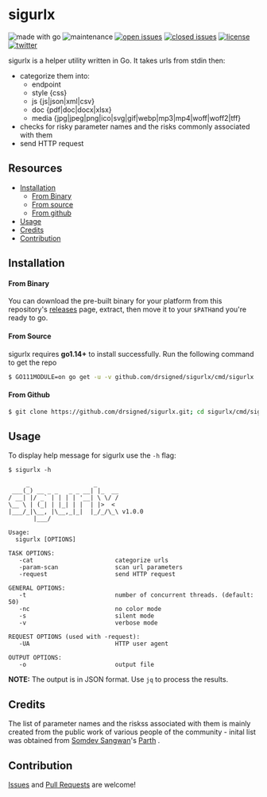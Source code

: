 # sigurlx

![made with go](https://img.shields.io/badge/made%20with-Go-0040ff.svg) ![maintenance](https://img.shields.io/badge/maintained%3F-yes-0040ff.svg) [![open issues](https://img.shields.io/github/issues-raw/drsigned/sigurlx.svg?style=flat&color=0040ff)](https://github.com/drsigned/sigurlx/issues?q=is:issue+is:open) [![closed issues](https://img.shields.io/github/issues-closed-raw/drsigned/sigurlx.svg?style=flat&color=0040ff)](https://github.com/drsigned/sigurlx/issues?q=is:issue+is:closed) [![license](https://img.shields.io/badge/license-MIT-gray.svg?colorB=0040FF)](https://github.com/drsigned/sigurlx/blob/master/LICENSE) [![twitter](https://img.shields.io/badge/twitter-@drsigned-0040ff.svg)](https://twitter.com/drsigned)

sigurlx is a helper utility written in Go. It takes urls from stdin then:

* categorize them into:
    * endpoint
    * style {css}
    * js {js|json|xml|csv}
    * doc {pdf|doc|docx|xlsx}
    * media {jpg|jpeg|png|ico|svg|gif|webp|mp3|mp4|woff|woff2|tff}
* checks for risky parameter names and the risks commonly associated with them
* send HTTP request

## Resources

* [Installation](#installation)
    * [From Binary](#from-binary)
    * [From source](#from-source)
    * [From github](#from-github)
* [Usage](#usage)
* [Credits](#credits)
* [Contribution](#contribution)

## Installation

#### From Binary

You can download the pre-built binary for your platform from this repository's [releases](https://github.com/drsigned/sigurlx/releases/) page, extract, then move it to your `$PATH`and you're ready to go.

#### From Source

sigurlx requires **go1.14+** to install successfully. Run the following command to get the repo

```bash
$ GO111MODULE=on go get -u -v github.com/drsigned/sigurlx/cmd/sigurlx
```

#### From Github

```bash
$ git clone https://github.com/drsigned/sigurlx.git; cd sigurlx/cmd/sigurlx/; go build; mv sigurlx /usr/local/bin/; sigurlx -h
```

## Usage

To display help message for sigurlx use the `-h` flag:

```
$ sigurlx -h

     _                  _      
 ___(_) __ _ _   _ _ __| |_  __
/ __| |/ _` | | | | '__| \ \/ /
\__ \ | (_| | |_| | |  | |>  < 
|___/_|\__, |\__,_|_|  |_/_/\_\ v1.0.0
       |___/

Usage:
  sigurlx [OPTIONS]

TASK OPTIONS:
   -cat                       categorize urls
   -param-scan                scan url parameters
   -request                   send HTTP request

GENERAL OPTIONS:
   -t                         number of concurrent threads. (default: 50)
   -nc                        no color mode
   -s                         silent mode
   -v                         verbose mode

REQUEST OPTIONS (used with -request):
   -UA                        HTTP user agent

OUTPUT OPTIONS:
   -o                         output file

```

**NOTE:** The output is in JSON format. Use `jq` to process the results.

## Credits

The list of parameter names and the riskss associated with them is mainly created from the public work of various people of the community - inital list was obtained from [Somdev Sangwan](https://github.com/s0md3v)'s [Parth](https://github.com/s0md3v/Parth) .

## Contribution

[Issues](https://github.com/drsigned/sigurlx/issues) and [Pull Requests](https://github.com/drsigned/sigurlx/pulls) are welcome!